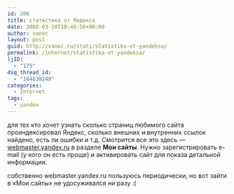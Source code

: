 ```yaml
---
id: 206
title: статистика от Яндекса
date: 2008-03-28T10:49:50+00:00
author: vanoc
layout: post
guid: http://vanoc.ru/stati/statistika-ot-yandeksa/
permalink: /internet/statistika-ot-yandeksa/
ljID:
  - "175"
dsq_thread_id:
  - "164630249"
categories:
  - Internet
tags:
  - yandex
---
```

для тех кто хочет узнать сколько страниц любимого сайта проиндексировал Яндекс, сколько внешних и внутренних ссылок найдено, есть ли ошибки и т.д. Смотрится все это здесь &#8212; <a href="http://webmaster.yandex.ru/" target="_blank">webmaster.yandex.ru</a> в разделе **Мои сайты**. Нужно зарегистрировать e-mail (у кого он есть проще) и активировать сайт для показа детальной информации.

собственно webmaster.yandex.ru пользуюсь периодически, но вот зайти в &#171;Мои сайты&#187; не удосуживался ни разу :(